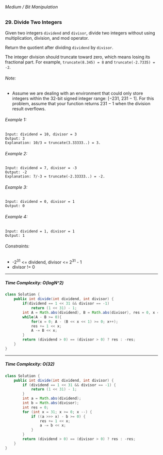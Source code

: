 ###### Medium / Bit Manipulation

### 29. Divide Two Integers

Given two integers `dividend` and `divisor`, divide two integers without using multiplication, division, and mod operator.  

Return the quotient after dividing `dividend` by `divisor`.  

The integer division should truncate toward zero, which means losing its fractional part. For example, `truncate(8.345) = 8` and `truncate(-2.7335) = -2`.

###### Note:

- Assume we are dealing with an environment that could only store integers within the 32-bit signed integer range: [−231,  231 − 1]. For this problem, assume that your function returns 231 − 1 when the division result overflows.
 

###### Example 1:
```
Input: dividend = 10, divisor = 3
Output: 3
Explanation: 10/3 = truncate(3.33333..) = 3.
```

###### Example 2:
```
Input: dividend = 7, divisor = -3
Output: -2
Explanation: 7/-3 = truncate(-2.33333..) = -2.
```
###### Example 3:
```
Input: dividend = 0, divisor = 1
Output: 0
```
###### Example 4:
```
Input: dividend = 1, divisor = 1
Output: 1
``` 

###### Constraints:
- -2<sup>31</sup> <= dividend, divisor <= 2<sup>31</sup> - 1
- divisor != 0

***

##### Time Complexity: O(logN^2)

```java
class Solution {
    public int divide(int dividend, int divisor) {
        if(dividend == 1 << 31 && divisor == -1)
            return (1 << 31) - 1;
        int A = Math.abs(dividend), B = Math.abs(divisor), res = 0, x = 0;
        while(A - B >= 0){
            for(x = 0; A - (B << x << 1) >= 0; x++);
            res += 1 << x;
            A -= B << x;
        }
        return (dividend > 0) == (divisor > 0) ? res : -res;
    }
}
```

***

##### Time Complexity: O(32)

```java
class Solution {
    public int divide(int dividend, int divisor) {
        if (dividend == 1 << 31 && divisor == -1) {
            return (1 << 31) - 1;
        }
        int a = Math.abs(dividend);
        int b = Math.abs(divisor);
        int res = 0;
        for (int x = 31; x >= 0; x --) {
            if ((a >>> x) - b >= 0) {
                res += 1 << x;
                a -= b << x;
            }
        }
        return (dividend > 0) == (divisor > 0) ? res : -res;
    }
}
```
